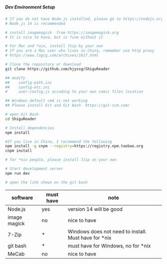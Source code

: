 ##### Dev Environment Setup

```bash
# If you do not have Node.js installed, please go to https://nodejs.org/
# Node.js 14 is recommended

# install imagemagick  from https://imagemagick.org
# It is nice to have, but is fine without it

# For Mac and *nix, install 7zip by your own
# If you are a Mac user who lives in China, remember use http proxy 
# https://www.logcg.com/archives/1617.html

# Clone the repository or download
git clone https://github.com/hjyssg/ShiguReader

## modify 
##    config-path.ini  
##    config-etc.ini
#     user-config.js accoding to your own comic files location

## Windows default cmd is not working
## Please install Git and Git Bash  https://git-scm.com/

# open Git Bash
cd ShiguReader

# Install dependencies
npm install

#If you live in China, I recommend the following
npm install -g cnpm --registry=https://registry.npm.taobao.org
cnpm install 

# for *nix people, please install 7zip on your own

# Start development server
npm run dev

# open the link shown on the git bash

```

| software      | must have | note                           |
|---------------|-----------|--------------------------------|
| Node.js       | yes       | version 14 will be good        |
| image magick  | no        | nice to have                   |
| 7-Zip         | *      | Windows does not need to install. Must have for *nix |
| git bash      | *         | must have for Windows, no for *nix |
| MeCab         | no        | nice to have |